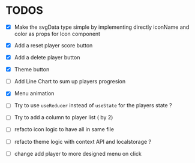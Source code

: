 # TODOS

- [x] Make the svgData type simple by implementing directly iconName and color as props for Icon component
- [x] Add a reset player score button
- [x] Add a delete player button
- [x] Theme button
- [ ] Add Line Chart to sum up players progresion
- [x] Menu animation

- [ ] Try to use `useReducer` instead of `useState` for the players state ?
- [ ] Try to add a column to player list ( by 2)

- [ ] refacto icon logic to have all in same file
- [ ] refacto theme logic with context API and localstorage ?
- [ ] change add player to more designed menu on click
